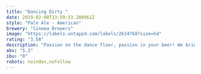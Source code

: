 ```yaml
---
title: "Dancing Dirty "
date: 2019-02-08T13:59:53.280961Z
style: "Pale Ale - American"
brewery: "Cinema Brewers"
image: "https://labels.untappd.com/labels/2634768?size=hd"
rating: "3.58"
description: "Passion on the dance floor, passion in your beer! We bring you a passion fruit pale ale for all those hot summer nights or, for all the dreaming about a hot summer night! "
abv: "5.3"
ibu: "0"
robots: noindex,nofollow
---
```


